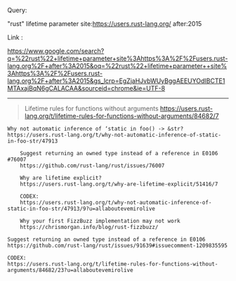 Query:

"rust" lifetime parameter site:https://users.rust-lang.org/ after:2015

Link : 

https://www.google.com/search?q=%22rust%22+lifetime+parameter+site%3Ahttps%3A%2F%2Fusers.rust-lang.org%2F+after%3A2015&oq=%22rust%22+lifetime+parameter++site%3Ahttps%3A%2F%2Fusers.rust-lang.org%2F+after%3A2015&gs_lcrp=EgZjaHJvbWUyBggAEEUYOdIBCTE1MTAxajBqN6gCALACAA&sourceid=chrome&ie=UTF-8


___


> Lifetime rules for functions without arguments
https://users.rust-lang.org/t/lifetime-rules-for-functions-without-arguments/84682/7

    Why not automatic inference of ‘static in foo() -> &str?
    https://users.rust-lang.org/t/why-not-automatic-inference-of-static-in-foo-str/47913

        Suggest returning an owned type instead of a reference in E0106 #76007
        https://github.com/rust-lang/rust/issues/76007

        Why are lifetime explicit?
        https://users.rust-lang.org/t/why-are-lifetime-explicit/51416/7

        CODEX:
        https://users.rust-lang.org/t/why-not-automatic-inference-of-static-in-foo-str/47913/9?u=allaboutevemirolive

        Why your first FizzBuzz implementation may not work
        https://chrismorgan.info/blog/rust-fizzbuzz/

    Suggest returning an owned type instead of a reference in E0106
    https://github.com/rust-lang/rust/issues/91639#issuecomment-1209835595

    CODEX:
    https://users.rust-lang.org/t/lifetime-rules-for-functions-without-arguments/84682/23?u=allaboutevemirolive